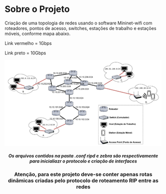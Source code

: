 # Sobre o Projeto

Criação de uma topologia de redes usando o software Mininet-wifi com roteadores, pontos de acesso, switches, estações de trabalho e estações móveis, conforme mapa abaixo.

Link vermelho = 1Gbps

Link preto = 10Gbps

<div align="center">

![alt text](https://github.com/jhonatanbitencourt/labRedes/blob/main/Topologia%20com%20Roteamento/Topologia.png)
  
</div>

<h5 align="center">
    Os arquivos contidos na pasta .conf ripd e zebra são respectivamente para inicialiazr o protocolo e criação de interfaces
  </h5>

<h3 align="center">
    Atenção, para este projeto deve-se conter apenas rotas dinâmicas criadas pelo protocolo de roteamento RIP entre as redes
</h3>
